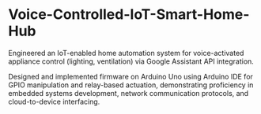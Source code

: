 # Voice-Controlled-IoT-Smart-Home-Hub
Engineered an IoT-enabled home automation system for voice-activated appliance control (lighting, ventilation) via Google Assistant API integration.

Designed and implemented firmware on Arduino Uno using Arduino IDE for GPIO manipulation and relay-based actuation, demonstrating proficiency in embedded systems development, network communication protocols, and cloud-to-device interfacing.
